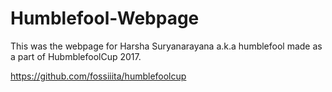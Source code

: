 # Humblefool-Webpage

This was the webpage for Harsha Suryanarayana a.k.a humblefool made as a part of HubmblefoolCup 2017. 

https://github.com/fossiiita/humblefoolcup
